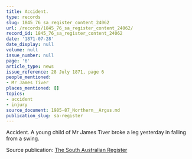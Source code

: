 ```yaml
---
title: Accident.
type: records
slug: 1845_76_sa_register_content_24062
url: /records/1845_76_sa_register_content_24062/
record_id: 1845_76_sa_register_content_24062
date: '1871-07-28'
date_display: null
volume: null
issue_number: null
page: '6'
article_type: news
issue_reference: 28 July 1871, page 6
people_mentioned:
- Mr James Tiver
places_mentioned: []
topics:
- accident
- injury
source_document: 1985-87_Northern__Argus.md
publication_slug: sa-register
---
```


Accident.  A young child of Mr James Tiver broke a leg yesterday in falling from a swing.

Source publication: [The South Australian Register](/publications/sa-register/)
